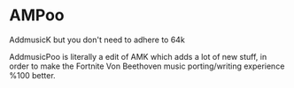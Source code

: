 # AMPoo
AddmusicK but you don't need to adhere to 64k


AddmusicPoo is literally a edit of AMK which adds a lot of new stuff, in order to make the Fortnite Von Beethoven music porting/writing experience %100 better.
